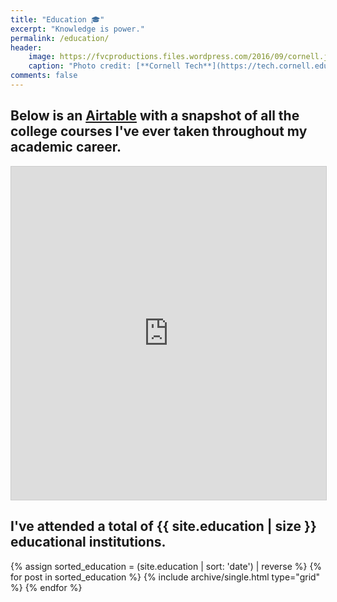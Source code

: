 ```yaml
---
title: "Education 🎓️"
excerpt: "Knowledge is power."
permalink: /education/
header:
    image: https://fvcproductions.files.wordpress.com/2016/09/cornell.jpg
    caption: "Photo credit: [**Cornell Tech**](https://tech.cornell.edu)"
comments: false
---
```


## Below is an <a href="https://airtable.com" title="Airtable" target="_blank" rel="noopener">Airtable</a> with a snapshot of all the college courses I've ever taken throughout my academic career.

<div class="airtable-preview">
    <iframe class="airtable-embed" src="https://airtable.com/embed/shrsQw3LAJ5W3FnlT?backgroundColor=gray&layout=card&viewControls=on" frameborder="0" onmousewheel="" width="100%" height="533" style="background: transparent; border: 1px solid #ccc;"></iframe>
</div>

## I've attended a total of {{ site.education | size }} educational institutions.

<div class="grid__wrapper">
    {% assign sorted_education = (site.education | sort: 'date') | reverse %}
    {% for post in sorted_education %}
        {% include archive/single.html type="grid" %}
    {% endfor %}
</div>

